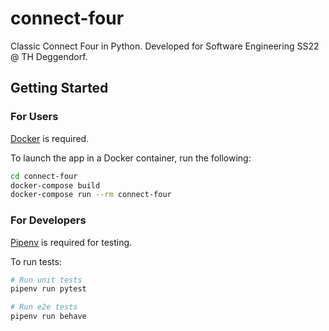 # connect-four

Classic Connect Four in Python. Developed for Software Engineering SS22 @ TH Deggendorf.

## Getting Started

### For Users

[Docker](https://www.docker.com/get-started/) is required.

To launch the app in a Docker container, run the following:

```bash
cd connect-four
docker-compose build
docker-compose run --rm connect-four
```

### For Developers

[Pipenv](https://pipenv.pypa.io/en/latest/) is required for testing.

To run tests:

```bash
# Run unit tests
pipenv run pytest

# Run e2e tests
pipenv run behave
```
